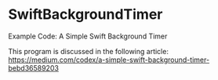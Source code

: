# SwiftBackgroundTimer
Example Code: A Simple Swift Background Timer

This program is discussed in the following article:
https://medium.com/codex/a-simple-swift-background-timer-bebd36589203
